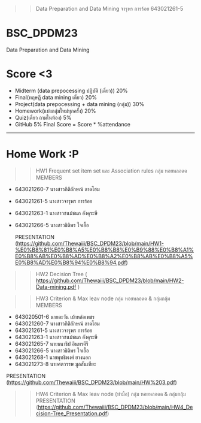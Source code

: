 >> Data Preparation and Data Mining จารุพร การร้อย 643021261-5
# BSC_DPDM23

Data Preparation and Data Mining

# Score <3

- Midterm (data prepocessing ปฏิบัติ (เดี่ยว)) 20%
- Final(ทฤษฎี data mining เดี่ยว) 20%
- Project(data prepocessing + data mining (กลุ่ม)) 30%
- Homework(แบ่งกลุ่มใหม่ทุกครั้ง) 20%
- Quiz(เดี่ยว ถามในห้อง) 5%
- GitHub 5%
Final Score = Score * %attendance
**************************************************************************************************
# Home Work :P
>> HW1 Frequent set item set และ Association rules
กลุ่ม หอยหลอดด MEMBERS
- 643021260-7 นางสาวกิติลักษณ์ ลาดโฮม
- 643021261-5 นางสาวจารุพร การร้อย
- 643021263-1 นางสาวชนม์ชนก อังคุระษี
- 643021266-5 นางสาวธิติพร ใจเอื้อ
  
  PRESENTATION (https://github.com/Thewaiii/BSC_DPDM23/blob/main/HW1-%E0%B8%81%E0%B8%A5%E0%B8%B8%E0%B9%88%E0%B8%A1%E0%B8%AB%E0%B8%AD%E0%B8%A2%E0%B8%AB%E0%B8%A5%E0%B8%AD%E0%B8%94%E0%B8%94.pdf)
   
>> HW2 Decision Tree
( https://github.com/Thewaiii/BSC_DPDM23/blob/main/HW2-Data-mining.pdf )

>> HW3 Criterion & Max leav node
กลุ่ม หอยหลอดด & กลุ่มกลุ้ม  MEMBERS

- 643020501-6    นายตะวัน เบ้าหล่อเพชร
- 643021260-7    นางสาวกิติลักษณ์ ลาดโฮม
- 643021261-5    นางสาวจารุพร การร้อย
- 643021263-1    นางสาวชนม์ชนก อังคุระษี
- 643021265-7    นายธนาธิป อินทรคีรี
- 643021266-5    นางสาวธิติพร ใจเอื้อ
- 643021268-1    นายพุทธิพงศ์ ยางนอก
- 643021273-8    นายศตวรรษ มูลสันเทียะ

PRESENTATION (https://github.com/Thewaiii/BSC_DPDM23/blob/main/HW%203.pdf)

>> HW4 Criterion & Max leav node (ทำมือ)
กลุ่ม หอยหลอดด & กลุ่มกลุ้ม
 PRESENTATION (https://github.com/Thewaiii/BSC_DPDM23/blob/main/HW4_Decision-Tree_Presentation.pdf)







